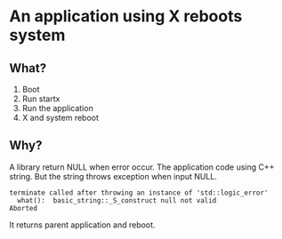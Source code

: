 # An application using X reboots system

## What?

1. Boot
2. Run startx
3. Run the application
4. X and system reboot

## Why?

A library return NULL when error occur.
The application code using C++ string. But the string throws exception when input NULL.

```
terminate called after throwing an instance of 'std::logic_error'
  what():  basic_string::_S_construct null not valid
Aborted
```

It returns parent application and reboot.
